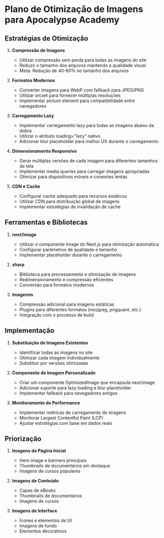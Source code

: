 # Plano de Otimização de Imagens para Apocalypse Academy

## Estratégias de Otimização

1. **Compressão de Imagens**
   - Utilizar compressão sem perda para todas as imagens do site
   - Reduzir o tamanho dos arquivos mantendo a qualidade visual
   - Meta: Redução de 40-60% no tamanho dos arquivos

2. **Formatos Modernos**
   - Converter imagens para WebP com fallback para JPEG/PNG
   - Utilizar srcset para fornecer múltiplas resoluções
   - Implementar picture element para compatibilidade entre navegadores

3. **Carregamento Lazy**
   - Implementar carregamento lazy para todas as imagens abaixo da dobra
   - Utilizar o atributo loading="lazy" nativo
   - Adicionar blur placeholder para melhor UX durante o carregamento

4. **Dimensionamento Responsivo**
   - Gerar múltiplas versões de cada imagem para diferentes tamanhos de tela
   - Implementar media queries para carregar imagens apropriadas
   - Otimizar para dispositivos móveis e conexões lentas

5. **CDN e Cache**
   - Configurar cache adequado para recursos estáticos
   - Utilizar CDN para distribuição global de imagens
   - Implementar estratégias de invalidação de cache

## Ferramentas e Bibliotecas

1. **next/image**
   - Utilizar o componente Image do Next.js para otimização automática
   - Configurar parâmetros de qualidade e tamanho
   - Implementar placeholder durante o carregamento

2. **sharp**
   - Biblioteca para processamento e otimização de imagens
   - Redimensionamento e compressão eficientes
   - Conversão para formatos modernos

3. **imagemin**
   - Compressão adicional para imagens estáticas
   - Plugins para diferentes formatos (mozjpeg, pngquant, etc.)
   - Integração com o processo de build

## Implementação

1. **Substituição de Imagens Existentes**
   - Identificar todas as imagens no site
   - Otimizar cada imagem individualmente
   - Substituir por versões otimizadas

2. **Componente de Imagem Personalizado**
   - Criar um componente OptimizedImage que encapsula next/image
   - Adicionar suporte para lazy loading e blur placeholder
   - Implementar fallback para navegadores antigos

3. **Monitoramento de Performance**
   - Implementar métricas de carregamento de imagens
   - Monitorar Largest Contentful Paint (LCP)
   - Ajustar estratégias com base em dados reais

## Priorização

1. **Imagens da Página Inicial**
   - Hero image e banners principais
   - Thumbnails de documentários em destaque
   - Imagens de cursos populares

2. **Imagens de Conteúdo**
   - Capas de eBooks
   - Thumbnails de documentários
   - Imagens de cursos

3. **Imagens de Interface**
   - Ícones e elementos de UI
   - Imagens de fundo
   - Elementos decorativos
